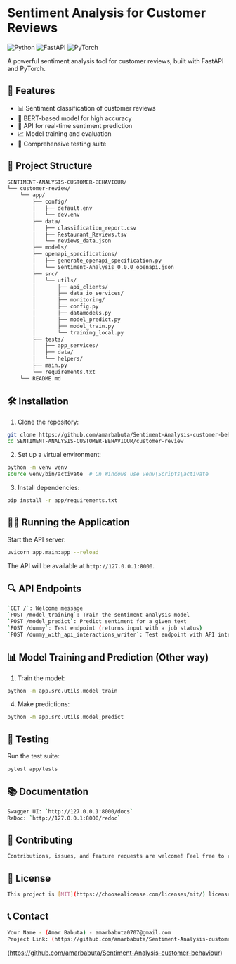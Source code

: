 # Sentiment Analysis for Customer Reviews

![Python](https://img.shields.io/badge/Python-3.7+-blue)
![FastAPI](https://img.shields.io/badge/FastAPI-0.104.1-green)
![PyTorch](https://img.shields.io/badge/PyTorch-2.1.0-red)

A powerful sentiment analysis tool for customer reviews, built with FastAPI and PyTorch.

## 🚀 Features

- 📊 Sentiment classification of customer reviews
- 🧠 BERT-based model for high accuracy
- 🔄 API for real-time sentiment prediction
- 📈 Model training and evaluation
- 🧪 Comprehensive testing suite

## 📁 Project Structure
```sh
SENTIMENT-ANALYSIS-CUSTOMER-BEHAVIOUR/
└── customer-review/
    └── app/
        ├── config/
        │   ├── default.env
        │   └── dev.env
        ├── data/
        │   ├── classification_report.csv
        │   ├── Restaurant_Reviews.tsv
        │   └── reviews_data.json
        ├── models/
        ├── openapi_specifications/
        │   ├── generate_openapi_specification.py
        │   └── Sentiment-Analysis_0.0.0_openapi.json
        ├── src/
        │   └── utils/
        │       ├── api_clients/
        │       ├── data_io_services/
        │       ├── monitoring/
        │       ├── config.py
        │       ├── datamodels.py
        │       ├── model_predict.py
        │       ├── model_train.py
        │       └── training_local.py
        ├── tests/
        │   ├── app_services/
        │   ├── data/
        │   └── helpers/
        ├── main.py
        └── requirements.txt
    └── README.md
```


## 🛠️ Installation

1. Clone the repository:
```sh
git clone https://github.com/amarbabuta/Sentiment-Analysis-customer-behaviour.git
cd SENTIMENT-ANALYSIS-CUSTOMER-BEHAVIOUR/customer-review
```



2. Set up a virtual environment:
```sh
python -m venv venv
source venv/bin/activate  # On Windows use venv\Scripts\activate
```


3. Install dependencies:
```sh
pip install -r app/requirements.txt
```



## 🏃‍♂️ Running the Application

Start the API server:
```sh
uvicorn app.main:app --reload
```



The API will be available at `http://127.0.0.1:8000`.

## 🔍 API Endpoints
```sh
`GET /`: Welcome message
`POST /model_training`: Train the sentiment analysis model
`POST /model_predict`: Predict sentiment for a given text
`POST /dummy`: Test endpoint (returns input with a job status)
`POST /dummy_with_api_interactions_writer`: Test endpoint with API interaction logging
```


## 📊 Model Training and Prediction (Other way)

1. Train the model:
```sh
python -m app.src.utils.model_train
```

4. Make predictions:
```sh
python -m app.src.utils.model_predict
```


## 🧪 Testing

Run the test suite:
```sh
pytest app/tests
```


## 📚 Documentation
```sh
Swagger UI: `http://127.0.0.1:8000/docs`
ReDoc: `http://127.0.0.1:8000/redoc`
```


## 🤝 Contributing
```sh
Contributions, issues, and feature requests are welcome! Feel free to check [issues page](https://github.com/amarbabuta/Sentiment-Analysis-customer-behaviour/issues).
```


## 📜 License
```sh
This project is [MIT](https://choosealicense.com/licenses/mit/) licensed.
```


## 📞 Contact
```sh
Your Name - (Amar Babuta) - amarbabuta0707@gmail.com
Project Link: (https://github.com/amarbabuta/Sentiment-Analysis-customer-behaviour)
```
(https://github.com/amarbabuta/Sentiment-Analysis-customer-behaviour)

